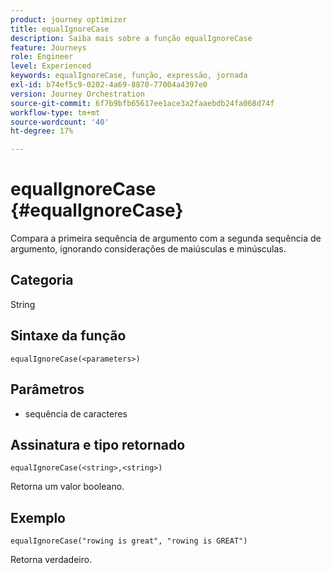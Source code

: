 ```yaml
---
product: journey optimizer
title: equalIgnoreCase
description: Saiba mais sobre a função equalIgnoreCase
feature: Journeys
role: Engineer
level: Experienced
keywords: equalIgnoreCase, função, expressão, jornada
exl-id: b74ef5c9-0202-4a69-8870-77004a4397e0
version: Journey Orchestration
source-git-commit: 6f7b9bfb65617ee1ace3a2faaebdb24fa068d74f
workflow-type: tm+mt
source-wordcount: '40'
ht-degree: 17%

---
```


# equalIgnoreCase {#equalIgnoreCase}

Compara a primeira sequência de argumento com a segunda sequência de argumento, ignorando considerações de maiúsculas e minúsculas.

## Categoria

String

## Sintaxe da função

`equalIgnoreCase(<parameters>)`

## Parâmetros

* sequência de caracteres

## Assinatura e tipo retornado

`equalIgnoreCase(<string>,<string>)`

Retorna um valor booleano.

## Exemplo

`equalIgnoreCase("rowing is great", "rowing is GREAT")`

Retorna verdadeiro.

